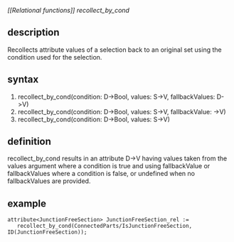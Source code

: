 *[[Relational functions]] recollect_by_cond*

## description

Recollects attribute values of a selection back to an original set using the condition used for the selection.

## syntax

1. recollect_by_cond(condition: D->Bool, values: S->V, fallbackValues: D->V)
1. recollect_by_cond(condition: D->Bool, values: S->V, fallbackValue: ->V)
1. recollect_by_cond(condition: D->Bool, values: S->V)

## definition

recollect_by_cond results in an attribute D->V having values taken from the values argument where a condition is true and using fallbackValue or fallbackValues where a condition is false, or undefined when no fallbackValues are provided.

## example

```
attribute<JunctionFreeSection> JunctionFreeSection_rel := 
   recollect_by_cond(ConnectedParts/IsJunctionFreeSection, ID(JunctionFreeSection));
```